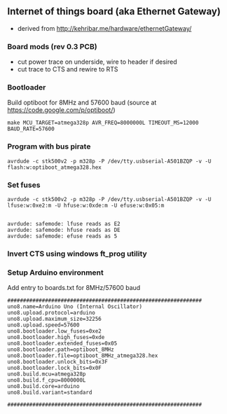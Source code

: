 ## Internet of things board (aka Ethernet Gateway)

- derived from http://kehribar.me/hardware/ethernetGateway/

### Board mods (rev 0.3 PCB)

- cut power trace on underside, wire to header if desired
- cut trace to CTS and rewire to RTS

### Bootloader

Build optiboot for 8MHz and 57600 baud  (source at https://code.google.com/p/optiboot/)
```
make MCU_TARGET=atmega328p AVR_FREQ=8000000L TIMEOUT_MS=12000 BAUD_RATE=57600
```

### Program with bus pirate
```
avrdude -c stk500v2 -p m328p -P /dev/tty.usbserial-A501BZQP -v -U flash:w:optiboot_atmega328.hex 
```

### Set fuses
```
avrdude -c stk500v2 -p m328p -P /dev/tty.usbserial-A501BZQP -v -U lfuse:w:0xe2:m -U hfuse:w:0xde:m -U efuse:w:0x05:m


avrdude: safemode: lfuse reads as E2
avrdude: safemode: hfuse reads as DE
avrdude: safemode: efuse reads as 5
```


### Invert CTS using windows ft_prog utility


### Setup Arduino environment
Add entry to boards.txt for 8MHz/57600 baud

```
##############################################################
uno8.name=Arduino Uno (Internal Oscillator)
uno8.upload.protocol=arduino
uno8.upload.maximum_size=32256
uno8.upload.speed=57600
uno8.bootloader.low_fuses=0xe2
uno8.bootloader.high_fuses=0xde
uno8.bootloader.extended_fuses=0x05
uno8.bootloader.path=optiboot_8MHz
uno8.bootloader.file=optiboot_8MHz_atmega328.hex
uno8.bootloader.unlock_bits=0x3F
uno8.bootloader.lock_bits=0x0F
uno8.build.mcu=atmega328p
uno8.build.f_cpu=8000000L
uno8.build.core=arduino
uno8.build.variant=standard

##############################################################
```
